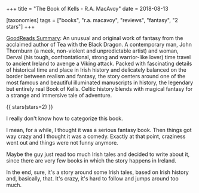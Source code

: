 +++
title = "The Book of Kells - R.A. MacAvoy"
date = 2018-08-13

[taxonomies]
tags = ["books", "r.a. macavoy", "reviews", "fantasy", "2 stars"]
+++

[GoodReads Summary](https://www.goodreads.com/book/show/941468.The_Book_of_Kells):
An unusual and original work of fantasy from the acclaimed author of Tea with
the Black Dragon. A contemporary man, John Thornburn (a meek, non-violent and
unpredictable artist) and woman, Derval (his tough, confrontational, strong
and warrior-like lover) time travel to ancient Ireland to avenge a Viking
attack. Packed with fascinating details of historical time and place in Irish
history and delicately balanced on the border between realism and fantasy, the
story centers around one of the most famous and beautiful illuminated
manuscripts in history, the legendary but entirely real Book of Kells. Celtic
history blends with magical fantasy for a strange and immersive tale of
adventure.

<!-- more -->

{{ stars(stars=2) }}

I really don't know how to categorize this book.

I mean, for a while, I thought it was a serious fantasy book. Then things got
way crazy and I thought it was a comedy. Exactly at that point, craziness went
out and things were not funny anymore.

Maybe the guy just read too much Irish tales and decided to write about it,
since there are very few books in which the story happens in Ireland.

In the end, sure, it's a story around some Irish tales, based on Irish history
and, basically, that. It's crazy, it's hard to follow and jumps around too
much.
